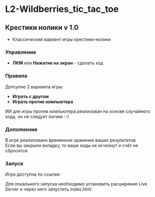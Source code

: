 # L2-Wildberries_tic_tac_toe

## Крестики нолики v 1.0

- Классический вариант игры крестики-нолики

### Управление

- **ЛКМ** или **Нажатие на экран** - сделать ход

### Правила

Дотсупно 2 варианта игры:

- **Играть с другом**
- **Играть против компьютера**

ИИ для игры против компьютера реализован на основе случайного хода, он не следует логике :-)

### Дополнение

В игре реализовано временное хранение ваших результатов<br>
Если вы закрыли вкладку, то ваши ходы не исчезнут и счёт не сбросится

### Запуск

Игра доступна по ссылке:

Для локального запуска необходимо установить расширение Live Server и через него запустить index.html
